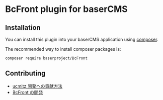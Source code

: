 # BcFront plugin for baserCMS

## Installation

You can install this plugin into your baserCMS application using [composer](https://getcomposer.org).

The recommended way to install composer packages is:

```
composer require baserproject/BcFront
```

## Contributing
- [ucmitz 開発への貢献方法](https://baserproject.github.io/5/ucmitz/)
- [BcFront の開発](https://baserproject.github.io/5/ucmitz/development/frontend/bc-front)
